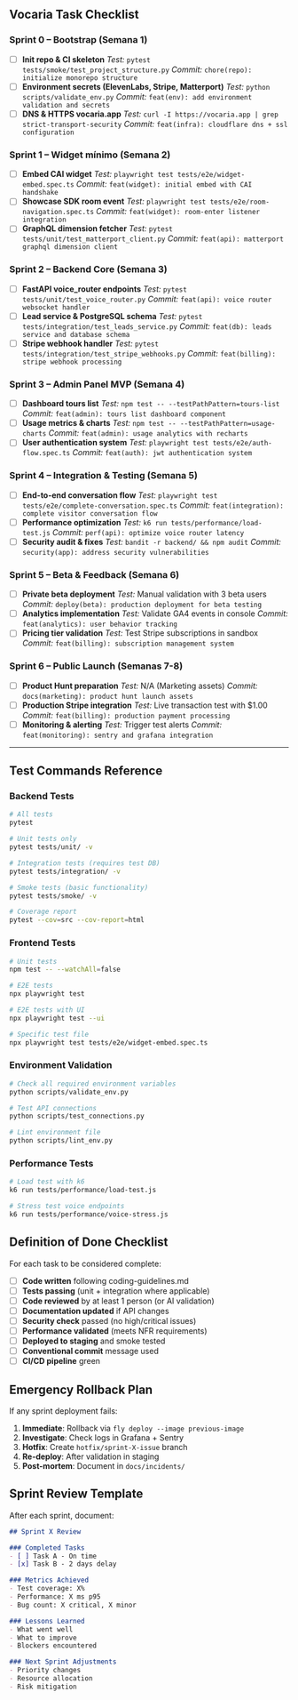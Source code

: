 ## Vocaria Task Checklist

### Sprint 0 – Bootstrap (Semana 1)

* [ ] **Init repo & CI skeleton**
  *Test:* `pytest tests/smoke/test_project_structure.py`
  *Commit:* `chore(repo): initialize monorepo structure`
* [ ] **Environment secrets (ElevenLabs, Stripe, Matterport)**
  *Test:* `python scripts/validate_env.py`
  *Commit:* `feat(env): add environment validation and secrets`
* [ ] **DNS & HTTPS vocaria.app**
  *Test:* `curl -I https://vocaria.app | grep strict-transport-security`
  *Commit:* `feat(infra): cloudflare dns + ssl configuration`

### Sprint 1 – Widget mínimo (Semana 2)

* [ ] **Embed CAI widget**
  *Test:* `playwright test tests/e2e/widget-embed.spec.ts`
  *Commit:* `feat(widget): initial embed with CAI handshake`
* [ ] **Showcase SDK room event**
  *Test:* `playwright test tests/e2e/room-navigation.spec.ts`
  *Commit:* `feat(widget): room-enter listener integration`
* [ ] **GraphQL dimension fetcher**
  *Test:* `pytest tests/unit/test_matterport_client.py`
  *Commit:* `feat(api): matterport graphql dimension client`

### Sprint 2 – Backend Core (Semana 3)

* [ ] **FastAPI voice_router endpoints**
  *Test:* `pytest tests/unit/test_voice_router.py`
  *Commit:* `feat(api): voice router websocket handler`
* [ ] **Lead service & PostgreSQL schema**
  *Test:* `pytest tests/integration/test_leads_service.py`
  *Commit:* `feat(db): leads service and database schema`
* [ ] **Stripe webhook handler**
  *Test:* `pytest tests/integration/test_stripe_webhooks.py`
  *Commit:* `feat(billing): stripe webhook processing`

### Sprint 3 – Admin Panel MVP (Semana 4)

* [ ] **Dashboard tours list**
  *Test:* `npm test -- --testPathPattern=tours-list`
  *Commit:* `feat(admin): tours list dashboard component`
* [ ] **Usage metrics & charts**
  *Test:* `npm test -- --testPathPattern=usage-charts`
  *Commit:* `feat(admin): usage analytics with recharts`
* [ ] **User authentication system**
  *Test:* `playwright test tests/e2e/auth-flow.spec.ts`
  *Commit:* `feat(auth): jwt authentication system`

### Sprint 4 – Integration & Testing (Semana 5)

* [ ] **End-to-end conversation flow**
  *Test:* `playwright test tests/e2e/complete-conversation.spec.ts`
  *Commit:* `feat(integration): complete visitor conversation flow`
* [ ] **Performance optimization**
  *Test:* `k6 run tests/performance/load-test.js`
  *Commit:* `perf(api): optimize voice router latency`
* [ ] **Security audit & fixes**
  *Test:* `bandit -r backend/ && npm audit`
  *Commit:* `security(app): address security vulnerabilities`

### Sprint 5 – Beta & Feedback (Semana 6)

* [ ] **Private beta deployment**
  *Test:* Manual validation with 3 beta users
  *Commit:* `deploy(beta): production deployment for beta testing`
* [ ] **Analytics implementation**
  *Test:* Validate GA4 events in console
  *Commit:* `feat(analytics): user behavior tracking`
* [ ] **Pricing tier validation**
  *Test:* Test Stripe subscriptions in sandbox
  *Commit:* `feat(billing): subscription management system`

### Sprint 6 – Public Launch (Semanas 7-8)

* [ ] **Product Hunt preparation**
  *Test:* N/A (Marketing assets)
  *Commit:* `docs(marketing): product hunt launch assets`
* [ ] **Production Stripe integration**
  *Test:* Live transaction test with $1.00
  *Commit:* `feat(billing): production payment processing`
* [ ] **Monitoring & alerting**
  *Test:* Trigger test alerts
  *Commit:* `feat(monitoring): sentry and grafana integration`

---

## Test Commands Reference

### Backend Tests
```bash
# All tests
pytest

# Unit tests only  
pytest tests/unit/ -v

# Integration tests (requires test DB)
pytest tests/integration/ -v

# Smoke tests (basic functionality)
pytest tests/smoke/ -v

# Coverage report
pytest --cov=src --cov-report=html
```

### Frontend Tests
```bash
# Unit tests
npm test -- --watchAll=false

# E2E tests
npx playwright test

# E2E tests with UI
npx playwright test --ui

# Specific test file
npx playwright test tests/e2e/widget-embed.spec.ts
```

### Environment Validation
```bash
# Check all required environment variables
python scripts/validate_env.py

# Test API connections
python scripts/test_connections.py

# Lint environment file
python scripts/lint_env.py
```

### Performance Tests
```bash
# Load test with k6
k6 run tests/performance/load-test.js

# Stress test voice endpoints
k6 run tests/performance/voice-stress.js
```

## Definition of Done Checklist

For each task to be considered complete:

- [ ] **Code written** following coding-guidelines.md
- [ ] **Tests passing** (unit + integration where applicable)
- [ ] **Code reviewed** by at least 1 person (or AI validation)
- [ ] **Documentation updated** if API changes
- [ ] **Security check** passed (no high/critical issues)
- [ ] **Performance validated** (meets NFR requirements)
- [ ] **Deployed to staging** and smoke tested
- [ ] **Conventional commit** message used
- [ ] **CI/CD pipeline** green

## Emergency Rollback Plan

If any sprint deployment fails:

1. **Immediate**: Rollback via `fly deploy --image previous-image`
2. **Investigate**: Check logs in Grafana + Sentry
3. **Hotfix**: Create `hotfix/sprint-X-issue` branch
4. **Re-deploy**: After validation in staging
5. **Post-mortem**: Document in `docs/incidents/`

## Sprint Review Template

After each sprint, document:

```markdown
## Sprint X Review

### Completed Tasks
- [ ] Task A - On time
- [x] Task B - 2 days delay

### Metrics Achieved
- Test coverage: X%
- Performance: X ms p95
- Bug count: X critical, X minor

### Lessons Learned
- What went well
- What to improve
- Blockers encountered

### Next Sprint Adjustments
- Priority changes
- Resource allocation
- Risk mitigation
```